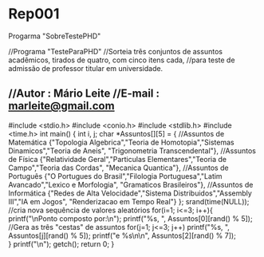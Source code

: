 # Rep001
Progarma "SobreTestePHD"

//Programa "TesteParaPHD"
//Sorteia três conjuntos de assuntos acadêmicos, tirados de quatro, com cinco itens cada, //para teste de admissão de professor titular em universidade.

//Autor  : Mário Leite
//E-mail : marleite@gmail.com
----------------------------------------------------------------------------------------------------------------------------
#include <stdio.h>
#include <conio.h>
#include <stdlib.h>
#include <time.h>
int main() {
  int i, j;
  char *Assuntos[][5] = {
  //Assuntos de Matemática
  {"Topologia Algebrica","Teoria de Homotopia","Sistemas Dinamicos","Teoria de Aneis",
    "Trigonometria Transcendental"},
  //Assuntos de Física
  {"Relatividade Geral","Particulas Elementares","Teoria de Campo","Teoria das Cordas",
    "Mecanica Quantica"},
  //Assuntos de Português
  {"O Portugues do Brasil","Filologia Portuguesa","Latim Avancado","Lexico e Morfologia", 
   "Gramaticos Brasileiros"},
  //Assuntos de Informática
  {"Redes de Alta Velocidade","Sistema Distribuidos","Assembly III","IA em Jogos", 
   "Renderizacao em Tempo Real"}
  };
  srand(time(NULL));  //cria nova sequência de valores aleatórios
  for(i=1; i<=3; i++){
     printf("\nPonto composto por:\n");
     printf("%s, ", Assuntos[0][rand() % 5]);
     //Gera as três "cestas" de assuntos 
     for(j=1; j<=3; j++)
        printf("%s, ", Assuntos[j][rand() % 5]);
     printf("e %s\n\n", Assuntos[2][rand() % 7]);  
  }
  printf("\n");
  getch();
  return 0;
}
